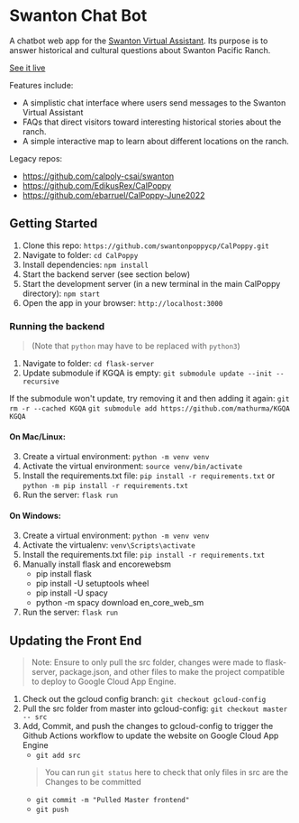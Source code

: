 # Swanton Chat Bot

A chatbot web app for the [Swanton Virtual Assistant](https://github.com/swantonpoppycp/CalPoppy). Its purpose is to answer historical and cultural questions about Swanton Pacific Ranch.

[See it live](https://swantonpoppy.org)

Features include:

- A simplistic chat interface where users send messages to the Swanton Virtual Assistant
- FAQs that direct visitors toward interesting historical stories about the ranch.
- A simple interactive map to learn about different locations on the ranch.

Legacy repos:

- https://github.com/calpoly-csai/swanton
- https://github.com/EdikusRex/CalPoppy
- https://github.com/ebarruel/CalPoppy-June2022

## Getting Started

1. Clone this repo: `https://github.com/swantonpoppycp/CalPoppy.git`
2. Navigate to folder: `cd CalPoppy`
3. Install dependencies: `npm install`
4. Start the backend server (see section below)
5. Start the development server (in a new terminal in the main CalPoppy directory): `npm start`
6. Open the app in your browser: `http://localhost:3000`

### Running the backend

> (Note that `python` may have to be replaced with `python3`)

1. Navigate to folder: `cd flask-server`
2. Update submodule if KGQA is empty: `git submodule update --init --recursive`

If the submodule won't update, try removing it and then adding it again:
`git rm -r --cached KGQA`
`git submodule add https://github.com/mathurma/KGQA KGQA`

#### On Mac/Linux:

3. Create a virtual environment: `python -m venv venv`
4. Activate the virtual environment: `source venv/bin/activate`
5. Install the requirements.txt file: `pip install -r requirements.txt` or `python -m pip install -r requirements.txt`
6. Run the server: `flask run`

#### On Windows:

3. Create a virtual environment: `python -m venv venv`
4. Activate the virtualenv: `venv\Scripts\activate`
5. Install the requirements.txt file: `pip install -r requirements.txt`
6. Manually install flask and encorewebsm
    * pip install flask
    * pip install -U setuptools wheel
    * pip install -U spacy
    * python -m spacy download en_core_web_sm
7. Run the server: `flask run`

## Updating the Front End

> Note: Ensure to only pull the src folder, changes were made to flask-server, package.json, and other files to make the project compatible to deploy to Google Cloud App Engine.

1. Check out the gcloud config branch: `git checkout gcloud-config`
2. Pull the src folder from master into gcloud-config: `git checkout master -- src`
3. Add, Commit, and push the changes to gcloud-config to trigger the Github Actions workflow to update the website on Google Cloud App Engine
    * `git add src`
    > You can run `git status` here to check that only files in src are the Changes to be committed
    * `git commit -m "Pulled Master frontend"`
    * `git push`